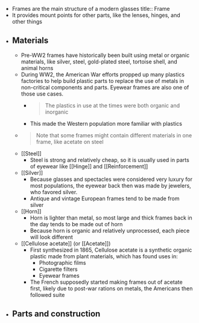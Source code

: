 - Frames are the main structure of a modern glasses
  title:: Frame
- It provides mount points for other parts, like the lenses, hinges, and other things
- ## Materials
	- Pre-WW2 frames have historically been built using metal or organic materials, like silver, steel, gold-plated steel, tortoise shell, and animal horns
	- During WW2, the American War efforts propped up many plastics factories to help build plastic parts to replace the use of metals in non-critical components and parts. Eyewear frames are also one of those use cases.
		- > The plastics in use at the times were both organic and inorganic
		- This made the Western population more familiar with plastics
	- > Note that some frames might contain different materials in one frame, like acetate on steel
	- [[Steel]]
		- Steel is strong and relatively cheap, so it is usually used in parts of eyewear like [[Hinge]] and [[Reinforcement]]
	- [[Silver]]
		- Because glasses and spectacles were considered very luxury for most populations, the eyewear back then was made by jewelers, who favored silver.
		- Antique and vintage European frames tend to be made from silver
	- [[Horn]]
		- Horn is lighter than metal, so most large and thick frames back in the day tends to be made out of horn
		- Because horn is organic and relatively unprocessed, each piece will look different
	- [[Cellulose acetate]] (or [[Acetate]])
		- First synthesized in 1865, Cellulose acetate is a synthetic organic plastic made from plant materials, which has found uses in:
			- Photographic films
			- Cigarette filters
			- Eyewear frames
		- The French supposedly started making frames out of acetate first, likely due to post-war rations on metals, the Americans then followed suite
- ## Parts and construction